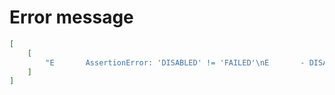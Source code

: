 # Error message

```json
[
    [
        "E       AssertionError: 'DISABLED' != 'FAILED'\nE       - DISABLED\nE       + FAILED"
    ]
]
```

